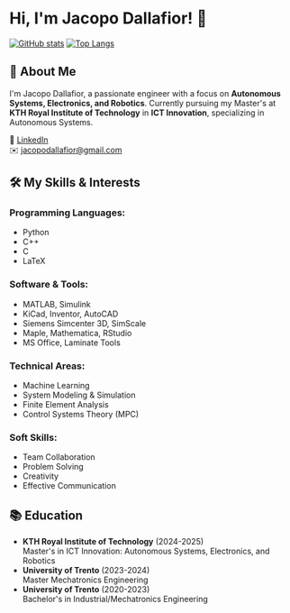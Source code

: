 # Hi, I'm Jacopo Dallafior! 👋

[![GitHub stats](https://github-readme-stats.vercel.app/api?username=jacopodallafior&show_icons=true&theme=radical)](https://github.com/jacopodallafior)
[![Top Langs](https://github-readme-stats.vercel.app/api/top-langs/?username=jacopodallafior&layout=compact)](https://github.com/jacopodallafior)

## 🚀 About Me
I'm Jacopo Dallafior, a passionate engineer with a focus on **Autonomous Systems, Electronics, and Robotics**. Currently pursuing my Master's at **KTH Royal Institute of Technology** in **ICT Innovation**, specializing in Autonomous Systems.

🔗 [LinkedIn](https://www.linkedin.com/in/jacopo-dallafior)  
✉️ jacopodallafior@gmail.com

## 🛠️ My Skills & Interests

### Programming Languages:
- Python
- C++
- C
- LaTeX

### Software & Tools:
- MATLAB, Simulink
- KiCad, Inventor, AutoCAD
- Siemens Simcenter 3D, SimScale
- Maple, Mathematica, RStudio
- MS Office, Laminate Tools

### Technical Areas:
- Machine Learning
- System Modeling & Simulation
- Finite Element Analysis
- Control Systems Theory (MPC)

### Soft Skills:
- Team Collaboration
- Problem Solving
- Creativity
- Effective Communication

## 📚 Education
- **KTH Royal Institute of Technology** (2024-2025)  
  Master's in ICT Innovation: Autonomous Systems, Electronics, and Robotics
- **University of Trento** (2023-2024)  
  Master Mechatronics Engineering
- **University of Trento** (2020-2023)  
  Bachelor's in Industrial/Mechatronics Engineering





<!---
jacopodallafior/jacopodallafior is a ✨ special ✨ repository because its `README.md` (this file) appears on your GitHub profile.
You can click the Preview link to take a look at your changes.
--->
